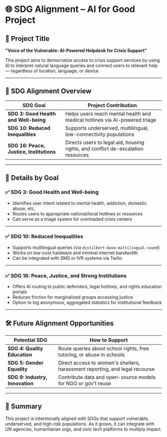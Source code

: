 # 🌐 SDG Alignment – AI for Good Project

## 🎯 Project Title
**"Voice of the Vulnerable: AI-Powered Helpdesk for Crisis Support"**

This project aims to democratize access to crisis support services by using AI to interpret natural language queries and connect users to relevant help — regardless of location, language, or device.

---

## 🧭 SDG Alignment Overview

| SDG Goal                             | Project Contribution                                                                 |
|--------------------------------------|----------------------------------------------------------------------------------------|
| **SDG 3: Good Health and Well-being** | Helps users reach mental health and medical hotlines via AI-powered triage            |
| **SDG 10: Reduced Inequalities**      | Supports underserved, multilingual, low-connectivity populations                       |
| **SDG 16: Peace, Justice, Institutions** | Directs users to legal aid, housing rights, and conflict de-escalation resources     |

---

## 🧠 Details by Goal

### ✅ SDG 3: Good Health and Well-being
- Identifies user intent related to mental health, addiction, domestic abuse, etc.
- Routes users to appropriate national/local hotlines or resources
- Can serve as a triage system for overloaded crisis centers

---

### ✅ SDG 10: Reduced Inequalities
- Supports multilingual queries (via `distilbert-base-multilingual-cased`)
- Works on low-cost hardware and minimal internet bandwidth
- Can be integrated with SMS or IVR systems via Twilio

---

### ✅ SDG 16: Peace, Justice, and Strong Institutions
- Offers AI routing to public defenders, legal hotlines, and rights education portals
- Reduces friction for marginalized groups accessing justice
- Option to log anonymous, aggregated statistics for institutional feedback

---

## 🛠️ Future Alignment Opportunities

| Potential SDG        | How to Support                                                      |
|----------------------|---------------------------------------------------------------------|
| **SDG 4: Quality Education**  | Route queries about school rights, free tutoring, or abuse in schools           |
| **SDG 5: Gender Equality**    | Direct access to women's shelters, harassment reporting, and legal recourse     |
| **SDG 9: Industry, Innovation** | Contribute data and open-source models for NGO or gov’t reuse                   |

---

## 🧩 Summary

This project is intentionally aligned with SDGs that support vulnerable, underserved, and high-risk populations. As it grows, it can integrate with UN agencies, humanitarian orgs, and civic tech platforms to multiply impact.

